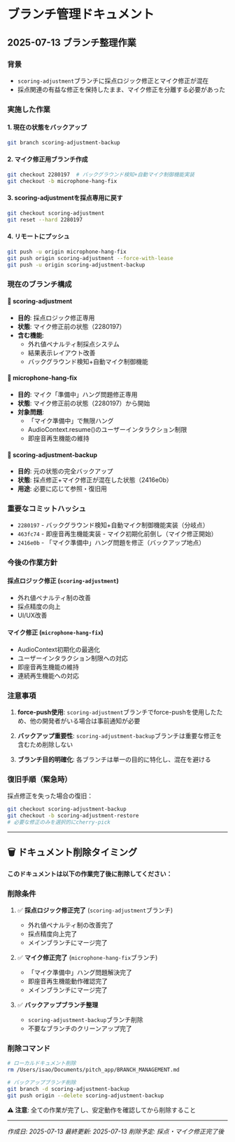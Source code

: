 # ブランチ管理ドキュメント

## 2025-07-13 ブランチ整理作業

### 背景
- `scoring-adjustment`ブランチに採点ロジック修正とマイク修正が混在
- 採点関連の有益な修正を保持したまま、マイク修正を分離する必要があった

### 実施した作業

#### 1. 現在の状態をバックアップ
```bash
git branch scoring-adjustment-backup
```

#### 2. マイク修正用ブランチ作成
```bash
git checkout 2280197  # バックグラウンド検知+自動マイク制御機能実装
git checkout -b microphone-hang-fix
```

#### 3. scoring-adjustmentを採点専用に戻す
```bash
git checkout scoring-adjustment  
git reset --hard 2280197
```

#### 4. リモートにプッシュ
```bash
git push -u origin microphone-hang-fix
git push origin scoring-adjustment --force-with-lease
git push -u origin scoring-adjustment-backup
```

### 現在のブランチ構成

#### 🎯 scoring-adjustment
- **目的**: 採点ロジック修正専用
- **状態**: マイク修正前の状態（2280197）
- **含む機能**: 
  - 外れ値ペナルティ制採点システム
  - 結果表示レイアウト改善
  - バックグラウンド検知+自動マイク制御機能

#### 🎤 microphone-hang-fix
- **目的**: マイク「準備中」ハング問題修正専用
- **状態**: マイク修正前の状態（2280197）から開始
- **対象問題**: 
  - 「マイク準備中」で無限ハング
  - AudioContext.resume()のユーザーインタラクション制限
  - 即座音再生機能の維持

#### 💾 scoring-adjustment-backup
- **目的**: 元の状態の完全バックアップ
- **状態**: 採点修正+マイク修正が混在した状態（2416e0b）
- **用途**: 必要に応じて参照・復旧用

### 重要なコミットハッシュ

- `2280197` - バックグラウンド検知+自動マイク制御機能実装（分岐点）
- `463fc74` - 即座音再生機能実装 - マイク初期化前倒し（マイク修正開始）
- `2416e0b` - 「マイク準備中」ハング問題を修正（バックアップ地点）

### 今後の作業方針

#### 採点ロジック修正 (`scoring-adjustment`)
- 外れ値ペナルティ制の改善
- 採点精度の向上
- UI/UX改善

#### マイク修正 (`microphone-hang-fix`) 
- AudioContext初期化の最適化
- ユーザーインタラクション制限への対応
- 即座音再生機能の維持
- 連続再生機能への対応

### 注意事項

1. **force-push使用**: `scoring-adjustment`ブランチでforce-pushを使用したため、他の開発者がいる場合は事前通知が必要

2. **バックアップ重要性**: `scoring-adjustment-backup`ブランチは重要な修正を含むため削除しない

3. **ブランチ目的明確化**: 各ブランチは単一の目的に特化し、混在を避ける

### 復旧手順（緊急時）

採点修正を失った場合の復旧：
```bash
git checkout scoring-adjustment-backup
git checkout -b scoring-adjustment-restore
# 必要な修正のみを選択的にcherry-pick
```

---

## 🗑️ ドキュメント削除タイミング

**このドキュメントは以下の作業完了後に削除してください：**

### 削除条件
1. ✅ **採点ロジック修正完了** (`scoring-adjustment`ブランチ)
   - 外れ値ペナルティ制の改善完了
   - 採点精度向上完了
   - メインブランチにマージ完了

2. ✅ **マイク修正完了** (`microphone-hang-fix`ブランチ)
   - 「マイク準備中」ハング問題解決完了
   - 即座音再生機能動作確認完了
   - メインブランチにマージ完了

3. ✅ **バックアップブランチ整理**
   - `scoring-adjustment-backup`ブランチ削除
   - 不要なブランチのクリーンアップ完了

### 削除コマンド
```bash
# ローカルドキュメント削除
rm /Users/isao/Documents/pitch_app/BRANCH_MANAGEMENT.md

# バックアップブランチ削除
git branch -d scoring-adjustment-backup
git push origin --delete scoring-adjustment-backup
```

**⚠️ 注意**: 全ての作業が完了し、安定動作を確認してから削除すること

---
*作成日: 2025-07-13*
*最終更新: 2025-07-13*
*削除予定: 採点・マイク修正完了後*